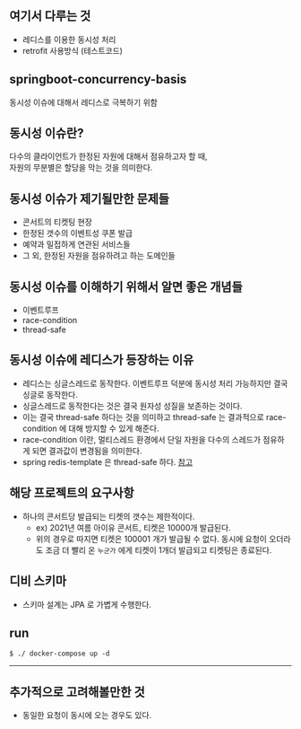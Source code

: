 ## 여기서 다루는 것
* 레디스를 이용한 동시성 처리
* retrofit 사용방식 (테스트코드)

## springboot-concurrency-basis
동시성 이슈에 대해서 레디스로 극복하기 위함 <BR>

## 동시성 이슈란?
다수의 클라이언트가 한정된 자원에 대해서 점유하고자 할 때, <br>
자원의 무분별은 할당을 막는 것을 의미한다.

## 동시성 이슈가 제기될만한 문제들
* 콘서트의 티켓팅 현장
* 한정된 갯수의 이벤트성 쿠폰 발급
* 예약과 밀접하게 연관된 서비스들
* 그 외, 한정된 자원을 점유하려고 하는 도메인들

## 동시성 이슈를 이해하기 위해서 알면 좋은 개념들
* 이벤트루프
* race-condition
* thread-safe

## 동시성 이슈에 레디스가 등장하는 이유
* 레디스는 싱글스레드로 동작한다. 이벤트루프 덕분에 동시성 처리 가능하지만 결국 싱글로 동작한다.
* 싱글스레드로 동작한다는 것은 결국 원자성 성질을 보존하는 것이다.
* 이는 결국 thread-safe 하다는 것을 의미하고 thread-safe 는 결과적으로 race-condition 에 대해 방지할 수 있게 해준다.
* race-condition 이란, 멀티스레드 환경에서 단일 자원을 다수의 스레드가 점유하게 되면 결과값이 변경됨을 의미한다.
* spring redis-template 은 thread-safe 하다. [참고](https://github.com/spring-projects/spring-data-redis/blob/b6820f0f61ad6ecfa157253a24490f531983a812/src/main/java/org/springframework/data/redis/core/RedisTemplate.java#L72)

## 해당 프로젝트의 요구사항
* 하나의 콘서트당 발급되는 티켓의 갯수는 제한적이다.
    * ex) 2021년 여름 아이유 콘서트, 티켓은 10000개 발급된다.
    * 위의 경우로 따지면 티켓은 100001 개가 발급될 수 없다. 동시에 요청이 오더라도 조금 더 빨리 온 `누군가` 에게 티켓이 1개더 발급되고 티켓팅은 종료된다.

## 디비 스키마
* 스키마 설계는 JPA 로 가볍게 수행한다.

## run
```shell
$ ./ docker-compose up -d
```

<HR>

## 추가적으로 고려해볼만한 것
* 동일한 요청이 동시에 오는 경우도 있다.
    